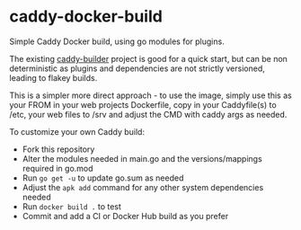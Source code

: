 # caddy-docker-build

Simple Caddy Docker build, using go modules for plugins.

The existing [caddy-builder](https://github.com/abiosoft/caddy-docker/blob/master/BUILDER.md) project is good for a quick start, but can be non deterministic as plugins and dependencies are not strictly versioned, leading to flakey builds.

This is a simpler more direct approach - to use the image, simply use this as your FROM in your web projects Dockerfile, copy in your Caddyfile(s) to /etc, your web files to /srv and adjust the CMD with caddy args as needed.

To customize your own Caddy build:
 * Fork this repository
 * Alter the modules needed in main.go and the versions/mappings required in go.mod
 * Run `go get -u` to update go.sum as needed
 * Adjust the `apk add` command for any other system dependencies needed
 * Run `docker build .` to test
 * Commit and add a CI or Docker Hub build as you prefer
